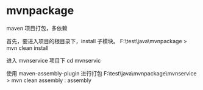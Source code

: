# mvnpackage
maven 项目打包，多依赖

首先，要进入项目的根目录下，install 子模块。
F:\test\java\mvnpackage > mvn clean install

进入 mvnservice 项目下
cd  mvnservic 


使用 maven-assembly-plugin 进行打包
F:\test\java\mvnpackage\mvnservice > mvn clean assembly : assembly
